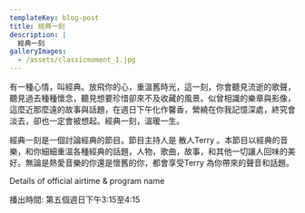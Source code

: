 ```yaml
---
templateKey: blog-post
title: 經典一刻
description: |
  經典一刻
galleryImages:
  - /assets/classicmoment_1.jpg
---
```

有一種心情，叫經典。放飛你的心，重溫舊時光，這一刻，你會聽見流逝的歌聲，聽見過去種種懷念，聽見想要珍惜卻來不及收藏的風景。似曾相識的樂章與影像，這麼近那麼遠的故事與話題，在週日下午化作馨香，縈繞在你我記憶深處，終究會淡去，卻也一定會被想起。經典一刻，溫暖一生。

經典一刻是一個討論經典的節目。節目主持人是 散人Terry 。本節目以經典的音樂，和你細細重溫各種經典的話題，人物，歌曲，故事，和其他一切讓人回味的美好。無論是熱愛音樂的你還是懷舊的你，都會享受Terry 為你帶來的聲音和話題。

 

Details of official airtime & program name

播出時間: 第五個週日下午3:15至4:15

